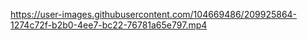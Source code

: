 https://user-images.githubusercontent.com/104669486/209925864-1274c72f-b2b0-4ee7-bc22-76781a65e797.mp4
